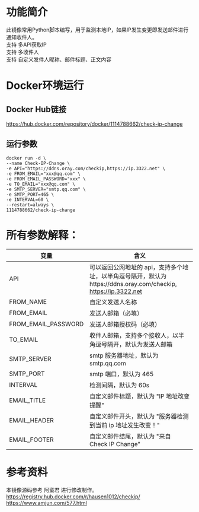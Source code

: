 # 功能简介
此镜像常用Python脚本编写，用于监测本地IP，如果IP发生变更即发送邮件进行通知收件人。
<br> 支持 多API获取IP
<br> 支持 多收件人
<br> 支持 自定义发件人昵称、邮件标题、正文内容

# Docker环境运行
## Docker Hub链接
https://hub.docker.com/repository/docker/1114788662/check-ip-change
## 运行参数
```
docker run -d \
--name Check-IP-Change \
-e API="https://ddns.oray.com/checkip,https://ip.3322.net" \
-e FROM_EMAIL="xxx@qq.com" \
-e FROM_EMAIL_PASSWORD="xxx" \
-e TO_EMAIL="xxx@qq.com" \
-e SMTP_SERVER="smtp.qq.com" \
-e SMTP_PORT=465 \
-e INTERVAL=60 \
--restart=always \
1114788662/check-ip-change
```
# 所有参数解释：

| 变量 | 含义 | 
| --- | --- | 
| API | 可以返回公网地址的 api，支持多个地址，以半角逗号隔开，默认为https://ddns.oray.com/checkip, https://ip.3322.net | 
| FROM_NAME | 自定义发送人名称 | 
| FROM_EMAIL | 发送人邮箱（必填） | 
| FROM_EMAIL_PASSWORD | 发送人邮箱授权码（必填） | 
| TO_EMAIL | 收件人邮箱，支持多个接收人，以半角逗号隔开，默认为发送人邮箱 | 
| SMTP_SERVER | smtp 服务器地址，默认为 smtp.qq.com | 
| SMTP_PORT | smtp 端口，默认为 465 | 
| INTERVAL | 检测间隔，默认为 60s | 
| EMAIL_TITLE | 自定义邮件标题，默认为 "IP 地址改变提醒" | 
|  EMAIL_HEADER | 自定义邮件开头，默认为 "服务器检测到当前 ip 地址发生改变！" | 
| EMAIL_FOOTER | 自定义邮件结尾，默认为 "来自 Check IP Change" | 

# 参考资料
本镜像源码参考 阿蛮君 进行修改制作。
<br> https://registry.hub.docker.com/r/hausen1012/checkip/
<br> https://www.amjun.com/577.html
